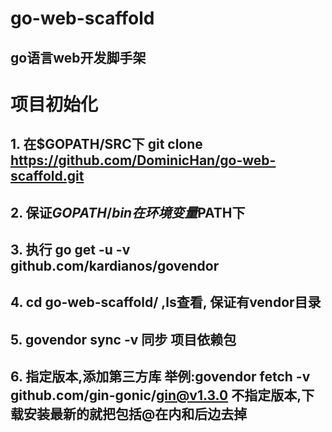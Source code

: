 # go-web-scaffold
## go语言web开发脚手架

# 项目初始化
## 1. 在$GOPATH/SRC下 git clone https://github.com/DominicHan/go-web-scaffold.git
## 2. 保证$GOPATH/bin 在环境变量$PATH下
## 3. 执行 go get -u -v github.com/kardianos/govendor
## 4. cd go-web-scaffold/ ,ls查看, 保证有vendor目录
## 5. govendor sync -v 同步 项目依赖包
## 6. 指定版本,添加第三方库 举例:govendor fetch -v github.com/gin-gonic/gin@v1.3.0 不指定版本,下载安装最新的就把包括@在内和后边去掉
